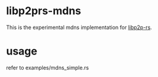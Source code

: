 # libp2prs-mdns

This is the experimental mdns implementation for [libp2p-rs](https://github.com/netwarps/libp2p-rs).

# usage
refer to examples/mdns_simple.rs


